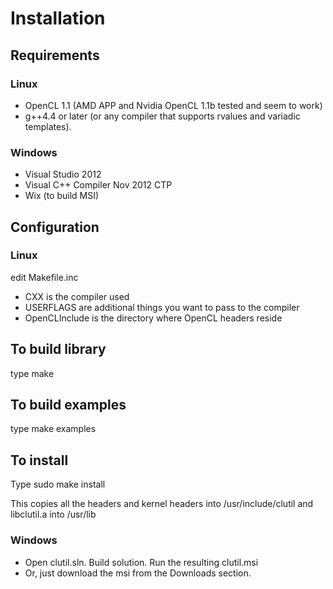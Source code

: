 # Installation #
## Requirements ##
### Linux ###
  * OpenCL 1.1 (AMD APP and Nvidia OpenCL 1.1b tested and seem to work)
  * g++4.4 or later (or any compiler that supports rvalues and variadic templates).
### Windows ###
  * Visual Studio 2012
  * Visual C++ Compiler Nov 2012 CTP
  * Wix (to build MSI)

## Configuration ##
### Linux ###
edit Makefile.inc
  * CXX is the compiler used
  * USERFLAGS are additional things you want to pass to the compiler
  * OpenCLInclude is the directory where OpenCL headers reside

## To build library ##
type make

## To build examples ##
type make examples

## To install ##
Type sudo make install

This copies all the headers and kernel headers into /usr/include/clutil and libclutil.a into /usr/lib

### Windows ###
  * Open clutil.sln. Build solution. Run the resulting clutil.msi
  * Or, just download the msi from the Downloads section.